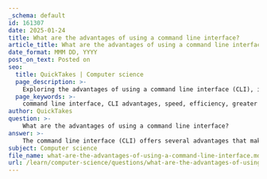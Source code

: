 ```yaml
---
_schema: default
id: 161307
date: 2025-01-24
title: What are the advantages of using a command line interface?
article_title: What are the advantages of using a command line interface?
date_format: MMM DD, YYYY
post_on_text: Posted on
seo:
  title: QuickTakes | Computer science
  page_description: >-
    Exploring the advantages of using a command line interface (CLI), including speed, control, efficiency, automation, and more, highlighting its value for technical users.
  page_keywords: >-
    command line interface, CLI advantages, speed, efficiency, greater control, resource efficiency, scripting, automation, remote management, precision, learning mastery, less overhead
author: QuickTakes
question: >-
    What are the advantages of using a command line interface?
answer: >-
    The command line interface (CLI) offers several advantages that make it a powerful tool for interacting with computer systems. Here are some of the key benefits:\n\n1. **Speed and Efficiency**: Once users become familiar with the command syntax, they can execute tasks much faster than navigating through graphical user interfaces (GUIs). Complex actions can often be performed in a single line of code, which can significantly reduce the time taken to complete tasks.\n\n2. **Greater Control**: The CLI provides users with a high level of control over the operating system and file management. Users can execute commands that may not be available through a GUI, allowing for more precise and tailored operations.\n\n3. **Resource Efficiency**: Command line interfaces typically consume fewer system resources compared to GUIs. This is particularly beneficial in environments where system resources are limited, such as on servers or older hardware.\n\n4. **Scripting and Automation**: Users can create scripts to automate repetitive tasks, which can enhance productivity. For example, shell scripts can be optimized to improve performance and reduce execution times. A significant percentage of software development teams utilize shell scripts in their workflows.\n\n5. **Remote Management**: CLIs are often used for remote management of systems, especially in server environments. They allow administrators to manage systems over a network without the need for a graphical interface, which can be slower and more resource-intensive.\n\n6. **Precision**: The CLI allows for greater precision in executing commands. Users can specify exact parameters and options, which can lead to more accurate results compared to the sometimes ambiguous actions taken through a GUI.\n\n7. **Learning and Mastery**: While the CLI may seem daunting at first, it encourages users to learn and understand the underlying system better. As users start with simple commands and gradually build their knowledge, they can become proficient and leverage the full power of the command line.\n\n8. **Less Overhead**: Command-line programs generally start faster than graphical applications due to lower overhead, making them ideal for quick tasks and operations.\n\nIn summary, while the command line interface may have a steeper learning curve for beginners, its advantages in speed, control, resource efficiency, and automation make it a valuable tool for many users, especially in technical and development environments.
subject: Computer science
file_name: what-are-the-advantages-of-using-a-command-line-interface.md
url: /learn/computer-science/questions/what-are-the-advantages-of-using-a-command-line-interface
---
```


&nbsp;